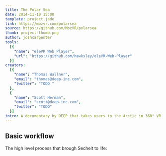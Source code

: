```yaml
---
title: The Polar Sea
date: 2014-11-10 15:00
template: project.jade
link: https://mozvr.com/polarsea
source: https://github.com/MozVR/polarsea
thumb: project-thumb.png
author: joshcarpenter
tools:
  [{
    "name": "eleVR Web Player",
    "url": "https://github.com/hawksley/eleVR-Web-Player"
  }]
creators:
  [{
    "name": "Thomas Wallner",
    "email": "thomas@deep-inc.com",
    "twitter": "TODO "
  },
  {
    "name": "Scott Herman",
    "email": "scott@deep-inc.com",
    "twitter": "TODO"
  }]
intro: A documentary by DEEP that takes users to the Arctic in 360° VR video, powered by eleVR’s WebGL VR video player.
---
```



## Basic workflow

The high level process that brough Sechelt to life: